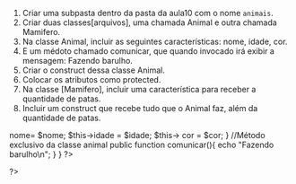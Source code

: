 

1. Criar uma subpasta dentro da pasta da aula10 com o nome `animais`.
2. Criar duas classes[arquivos], uma chamada Animal e outra chamada Mamifero.
3. Na classe Animal, incluir as seguintes características:
nome, idade, cor.
4. E um médoto chamado comunicar, que quando invocado irá exibir a mensagem: Fazendo barulho.
5. Criar o construct dessa classe Animal.
6. Colocar  os atributos como protected.
7. Na classe [Mamifero], incluir uma característica para receber a quantidade de patas.
8. Incluir um construct que recebe tudo que o Animal faz, além da quantidade de patas.

<?Php
class Animal{
    protected $nome ; //= null
    protected $idade; //=null
    protected $cor;  //null

//construtor com todos os atributos
    public function __construct($nome,$idade,$cor)
    {
     $this-> nome= $nome;
     $this->idade = $idade;   
     $this-> cor = $cor;
      
    }

//Método exclusivo da classe animal
    public function comunicar(){
        echo "Fazendo barulho\n";
    }


}
?>

?>